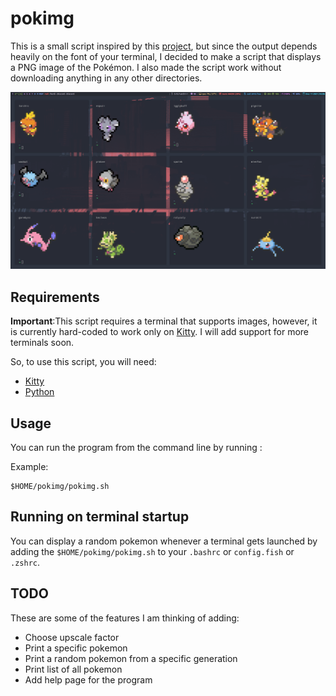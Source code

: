 # pokimg

This is a small script inspired by this [project](https://gitlab.com/phoneybadger/pokemon-colorscripts), but since the output depends heavily on the font of your terminal, I decided to make a script that displays a PNG image of the Pokémon. I also made the script work without downloading anything in any other directories.

![Screenshot](screenshot.png)

## Requirements
**Important**:This script requires a terminal that supports images, however, it is currently hard-coded to work only on [Kitty](https://sw.kovidgoyal.net/kitty/). I will add support for more terminals soon. 

So, to use this script, you will need:
  - [Kitty](https://sw.kovidgoyal.net/kitty/binary/)
  - [Python](https://www.python.org/downloads/)

## Usage
You can run the program from the command line by running [](https://github.com/FuzzyGrim/pokimg/blob/master/pokimg.sh):

Example:
```
$HOME/pokimg/pokimg.sh
```

## Running on terminal startup
You can display a random pokemon whenever a terminal gets launched by adding the `$HOME/pokimg/pokimg.sh` to your `.bashrc` or `config.fish` or `.zshrc`.


## TODO

These are some of the features I am thinking of adding:

  - Choose upscale factor
  - Print a specific pokemon
  - Print a random pokemon from a specific generation
  - Print list of all pokemon
  - Add help page for the program
